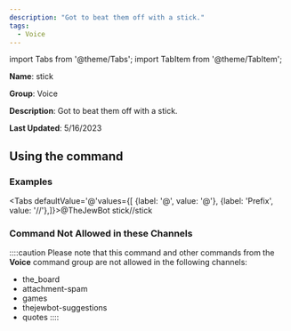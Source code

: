 ```yaml
---
description: "Got to beat them off with a stick."
tags:
  - Voice
---
```

import Tabs from '@theme/Tabs';
import TabItem from '@theme/TabItem';

**Name**: stick

**Group**: Voice

**Description**: Got to beat them off with a stick.

**Last Updated**: 5/16/2023

## Using the command

### Examples
<Tabs defaultValue='@'values={[ {label: '@', value: '@'}, {label: 'Prefix', value: '//'},]}><TabItem value='@'>@TheJewBot stick</TabItem><TabItem value='//'>//stick</TabItem></Tabs>

### Command Not Allowed in these Channels
::::caution Please note that this command and other commands from the **Voice** command group are not allowed in the following channels:
- the_board
- attachment-spam
- games
- thejewbot-suggestions
- quotes
::::